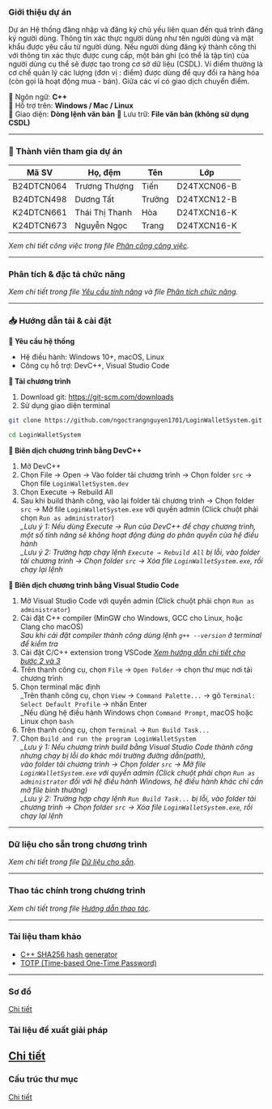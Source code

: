 ### Giới thiệu dự án
Dự án Hệ thống đăng nhập và đăng ký chủ yếu liên quan đến quá trình đăng ký người dùng. Thông tin xác thực người dùng như tên người dùng và mật khẩu được yêu cầu từ người dùng. Nếu người dùng đăng ký thành công thì với thông tin xác thực được cung cấp, một bản ghi (có thể là tập tin) của người dùng cụ thể sẽ được tạo trong cơ sở dữ liệu (CSDL).
Ví điểm thưởng là cơ chế quản lý các lượng (đơn vị : điểm) được dùng để quy đổi ra hàng hóa (còn gọi là hoạt động mua - bán). Giữa các ví có giao dịch chuyển điểm.


🔹 Ngôn ngữ: **C++**  
🔹 Hỗ trợ trên: **Windows / Mac / Linux**  
🔹 Giao diện: **Dòng lệnh văn bản**
🔹 Lưu trữ: **File văn bản (không sử dụng CSDL)**


---

### 👥 Thành viên tham gia dự án
| Mã SV       | Họ, đệm              | Tên     | Lớp            |
|------------|------------------|--------|--------------|
| B24DTCN064 | Trương Thượng    | Tiến   | D24TXCN06-B  |
| B24DTCN498 | Dương Tất        | Trường | D24TXCN12-B  |
| K24DTCN661 | Thái Thị Thanh   | Hòa    | D24TXCN16-K  |
| K24DTCN673 | Nguyễn Ngọc      | Trang  | D24TXCN16-K  |

*Xem chi tiết công việc trong file [Phân công công việc](./docs/Phan_cong_cong_viec.md).*

---

### Phân tích & đặc tả chức năng
*Xem chi tiết trong file [Yêu cầu tính năng](./docs/Yeu_cau_chuc_nang.md) và file [Phân tích chức năng](./docs/Phan_tich_tong_hop_chuc_nang.md).*

---

### 📥 Hướng dẫn tải & cài đặt
**🔹 Yêu cầu hệ thống**
- Hệ điều hành: Windows 10+, macOS, Linux
- Công cụ hỗ trợ: DevC++, Visual Studio Code

**🔹 Tải chương trình**
1. Download git: https://git-scm.com/downloads
2. Sử dụng giao diện terminal
```sh
git clone https://github.com/ngoctrangnguyen1701/LoginWalletSystem.git
```
```sh
cd LoginWalletSystem
```
**🔹 Biên dịch chương trình bằng DevC++**
1. Mở DevC++
2. Chọn File → Open → Vào folder tải chương trình → Chọn folder `src` → Chọn file `LoginWalletSystem.dev`
3. Chọn Execute → Rebuild All
4. Sau khi build thành công, vào lại folder tải chương trình → Chọn folder `src` → Mở file `LoginWalletSystem.exe` với quyền admin (Click chuột phải chọn `Run as administrator`)<br>
*_Lưu ý 1: Nếu dùng Execute → Run của DevC++ để chạy chương trình, một số tính năng sẽ không hoạt động đúng do phân quyền của hệ điều hành*<br>
*_Lưu ý 2: Trường hợp chạy lệnh `Execute → Rebuild All` bị lỗi, vào folder tải chương trình → Chọn folder `src` → Xóa file `LoginWalletSystem.exe`, rồi chạy lại lệnh*

**🔹 Biên dịch chương trình bằng Visual Studio Code**
1. Mở Visual Studio Code với quyền admin (Click chuột phải chọn `Run as administrator`)
2. Cài đặt C++ compiler (MinGW cho Windows, GCC cho Linux, hoặc Clang cho macOS)<br>
*Sau khi cài đặt compiler thành công dùng lệnh `g++ --version` ở terminal để kiểm tra*
3. Cài đặt C/C++ extension trong VSCode
*[Xem hướng dẫn chi tiết cho bước 2 và 3](https://code.visualstudio.com/docs/languages/cpp)*
4. Trên thanh công cụ, chọn `File` -> `Open Folder` -> chọn thư mục nơi tải chương trình
5. Chọn terminal mặc định<br>
_Trên thanh công cụ, chọn `View` -> `Command Palette...` -> gõ `Terminal: Select Default Profile` -> nhấn Enter<br>
_Nếu dùng hệ điều hành Windows chọn `Command Prompt`, macOS hoặc Linux chọn `bash`<br>
6. Trên thanh công cụ, chọn `Terminal` -> `Run Build Task...`
7. Chọn `Build and run the program LoginWalletSystem`<br>
*_Lưu ý 1: Nếu chương trình build bằng Visual Studio Code thành công nhưng chạy bị lỗi do khác môi trường đường dẫn(path),*<br>
*vào folder tải chương trình → Chọn folder `src` → Mở file `LoginWalletSystem.exe` với quyền admin (Click chuột phải chọn `Run as administrator` đối với hệ điều hành Windows, hệ điều hành khác chỉ cần mở file bình thường)*<br>
*_Lưu ý 2: Trường hợp chạy lệnh `Run Build Task...` bị lỗi, vào folder tải chương trình → Chọn folder `src` → Xóa file `LoginWalletSystem.exe`, rồi chạy lại lệnh*
---

### Dữ liệu cho sẵn trong chương trình
*Xem chi tiết trong file [Dữ liệu cho sẵn](./docs/Du_lieu_mau.md).*

---

### Thao tác chính trong chương trình
*Xem chi tiết trong file [Hướng dẫn thao tác](./docs/Huong_dan_thao_tac.md).*

---

### Tài liệu tham khảo
- [C++ SHA256 hash generator](https://github.com/B-Con/crypto-algorithms)
- [TOTP (Time-based One-Time Password)](https://chatgpt.com/share/685046f1-8e78-8001-8c04-f237c59a9347)

---

### Sơ đồ
[Chi tiết](https://docs.google.com/spreadsheets/d/15pDtCsO1byHXWuiSaONQUGUSVJRMGmBcl1brPSEpmDE/edit?gid=1628233281#gid=1628233281)

### Tài liệu đề xuất giải pháp
[Chi tiết](https://docs.google.com/document/d/1xMLW7Kc3PsWiafz0cpkj4xGTv_zypUjc/edit)
---

### Cấu trúc thư mục
[Chi tiết](./docs/Cau_truc_thu_muc.md)
